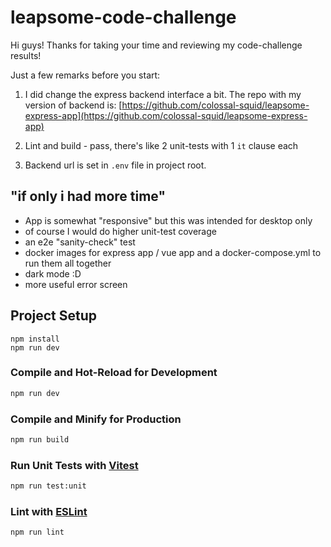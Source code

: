 # leapsome-code-challenge

Hi guys! Thanks for taking your time and reviewing my code-challenge results!

Just a few remarks before you start:

1. I did change the express backend interface a bit. The repo with my version of backend is: [https://github.com/colossal-squid/leapsome-express-app](https://github.com/colossal-squid/leapsome-express-app)

2. Lint and build - pass, there's like 2 unit-tests with 1 `it` clause each

3. Backend url is set in `.env` file in project root.

## "if only i had more time"

- App is somewhat "responsive" but this was intended for desktop only
- of course I would do higher unit-test coverage
- an e2e "sanity-check" test
- docker images for express app / vue app and a docker-compose.yml to run them all together
- dark mode :D
- more useful error screen

## Project Setup

```
npm install
npm run dev
```

### Compile and Hot-Reload for Development

```sh
npm run dev
```

### Compile and Minify for Production

```sh
npm run build
```

### Run Unit Tests with [Vitest](https://vitest.dev/)

```sh
npm run test:unit
```

### Lint with [ESLint](https://eslint.org/)

```sh
npm run lint
```
